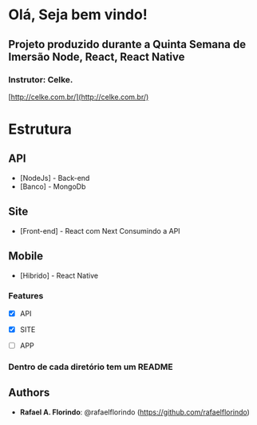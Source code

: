 # Olá, Seja bem vindo!

## Projeto produzido durante a Quinta Semana de Imersão Node, React, React Native

### Instrutor: Celke.
[http://celke.com.br/](http://celke.com.br/)

# Estrutura
## API
- [NodeJs] - Back-end 
- [Banco] - MongoDb

## Site
- [Front-end] - React com Next Consumindo a API

## Mobile
- [Hibrido] - React Native


### Features

- [x] API
- [x] SITE
- [ ] APP


### Dentro de cada diretório tem um README

## Authors
* **Rafael A. Florindo**: @rafaelflorindo (https://github.com/rafaelflorindo)